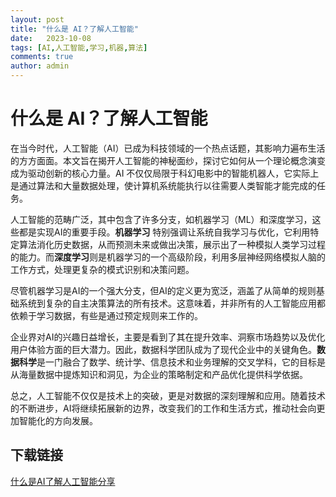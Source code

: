```yaml
---
layout: post
title: "什么是 AI？了解人工智能"
date:   2023-10-08
tags: [AI,人工智能,学习,机器,算法]
comments: true
author: admin
---
```

# 什么是 AI？了解人工智能

在当今时代，人工智能（AI）已成为科技领域的一个热点话题，其影响力遍布生活的方方面面。本文旨在揭开人工智能的神秘面纱，探讨它如何从一个理论概念演变成为驱动创新的核心力量。AI 不仅仅局限于科幻电影中的智能机器人，它实际上是通过算法和大量数据处理，使计算机系统能执行以往需要人类智能才能完成的任务。

人工智能的范畴广泛，其中包含了许多分支，如机器学习（ML）和深度学习，这些都是实现AI的重要手段。**机器学习** 特别强调让系统自我学习与优化，它利用特定算法消化历史数据，从而预测未来或做出决策，展示出了一种模拟人类学习过程的能力。而**深度学习**则是机器学习的一个高级阶段，利用多层神经网络模拟人脑的工作方式，处理更复杂的模式识别和决策问题。

尽管机器学习是AI的一个强大分支，但AI的定义更为宽泛，涵盖了从简单的规则基础系统到复杂的自主决策算法的所有技术。这意味着，并非所有的人工智能应用都依赖于学习数据，有些是通过预定规则来工作的。

企业界对AI的兴趣日益增长，主要是看到了其在提升效率、洞察市场趋势以及优化用户体验方面的巨大潜力。因此，数据科学团队成为了现代企业中的关键角色。**数据科学**是一门融合了数学、统计学、信息技术和业务理解的交叉学科，它的目标是从海量数据中提炼知识和洞见，为企业的策略制定和产品优化提供科学依据。

总之，人工智能不仅仅是技术上的突破，更是对数据的深刻理解和应用。随着技术的不断进步，AI将继续拓展新的边界，改变我们的工作和生活方式，推动社会向更加智能化的方向发展。

## 下载链接

[什么是AI了解人工智能分享](https://pan.quark.cn/s/ffa5219bf152)